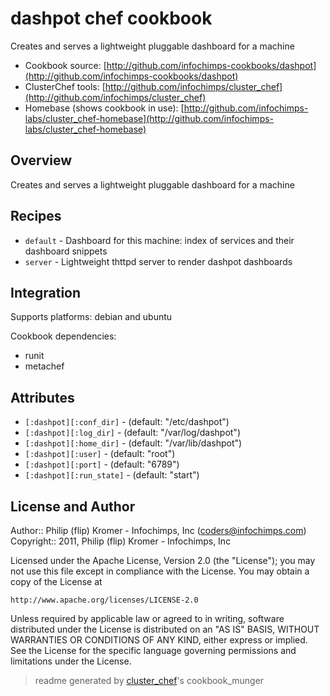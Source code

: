 # dashpot chef cookbook

Creates and serves a lightweight pluggable dashboard for a machine

* Cookbook source:   [http://github.com/infochimps-cookbooks/dashpot](http://github.com/infochimps-cookbooks/dashpot)
* ClusterChef tools: [http://github.com/infochimps/cluster_chef](http://github.com/infochimps/cluster_chef)
* Homebase (shows cookbook in use): [http://github.com/infochimps-labs/cluster_chef-homebase](http://github.com/infochimps-labs/cluster_chef-homebase)

## Overview

Creates and serves a lightweight pluggable dashboard for a machine

## Recipes 

* `default`                  - Dashboard for this machine: index of services and their dashboard snippets
* `server`                   - Lightweight thttpd server to render dashpot dashboards

## Integration

Supports platforms: debian and ubuntu

Cookbook dependencies:

* runit
* metachef


## Attributes

* `[:dashpot][:conf_dir]`             -  (default: "/etc/dashpot")
* `[:dashpot][:log_dir]`              -  (default: "/var/log/dashpot")
* `[:dashpot][:home_dir]`             -  (default: "/var/lib/dashpot")
* `[:dashpot][:user]`                 -  (default: "root")
* `[:dashpot][:port]`                 -  (default: "6789")
* `[:dashpot][:run_state]`            -  (default: "start")

## License and Author

Author::                Philip (flip) Kromer - Infochimps, Inc (<coders@infochimps.com>)
Copyright::             2011, Philip (flip) Kromer - Infochimps, Inc

Licensed under the Apache License, Version 2.0 (the "License");
you may not use this file except in compliance with the License.
You may obtain a copy of the License at

    http://www.apache.org/licenses/LICENSE-2.0

Unless required by applicable law or agreed to in writing, software
distributed under the License is distributed on an "AS IS" BASIS,
WITHOUT WARRANTIES OR CONDITIONS OF ANY KIND, either express or implied.
See the License for the specific language governing permissions and
limitations under the License.

> readme generated by [cluster_chef](http://github.com/infochimps/cluster_chef)'s cookbook_munger
